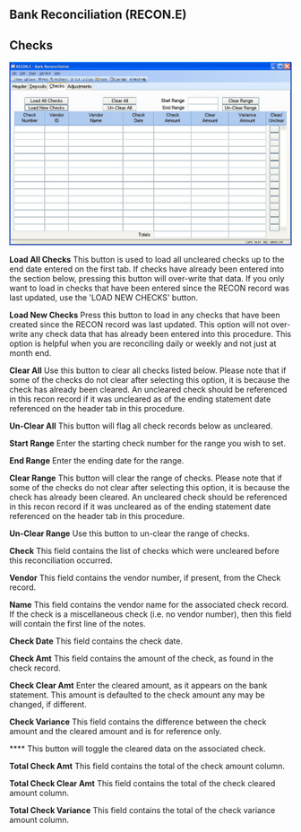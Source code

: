 ##  Bank Reconciliation (RECON.E)

<PageHeader />

##  Checks

![](./RECON-E-3.jpg)

**Load All Checks** This button is used to load all uncleared checks up to the
end date entered on the first tab. If checks have already been entered into
the section below, pressing this button will over-write that data. If you only
want to load in checks that have been entered since the RECON record was last
updated, use the 'LOAD NEW CHECKS' button.  
  
**Load New Checks** Press this button to load in any checks that have been
created since the RECON record was last updated. This option will not over-
write any check data that has already been entered into this procedure. This
option is helpful when you are reconciling daily or weekly and not just at
month end.  
  
**Clear All** Use this button to clear all checks listed below. Please note
that if some of the checks do not clear after selecting this option, it is
because the check has already been cleared. An uncleared check should be
referenced in this recon record if it was uncleared as of the ending statement
date referenced on the header tab in this procedure.  
  
**Un-Clear All** This button will flag all check records below as uncleared.  
  
**Start Range** Enter the starting check number for the range you wish to set.  
  
**End Range** Enter the ending date for the range.  
  
**Clear Range** This button will clear the range of checks. Please note that
if some of the checks do not clear after selecting this option, it is because
the check has already been cleared. An uncleared check should be referenced in
this recon record if it was uncleared as of the ending statement date
referenced on the header tab in this procedure.  
  
**Un-Clear Range** Use this button to un-clear the range of checks.  
  
**Check** This field contains the list of checks which were uncleared before
this reconciliation occurred.  
  
**Vendor** This field contains the vendor number, if present, from the Check
record.  
  
**Name** This field contains the vendor name for the associated check record.
If the check is a miscellaneous check (i.e. no vendor number), then this field
will contain the first line of the notes.  
  
**Check Date** This field contains the check date.  
  
**Check Amt** This field contains the amount of the check, as found in the
check record.  
  
**Check Clear Amt** Enter the cleared amount, as it appears on the bank
statement. This amount is defaulted to the check amount any may be changed, if
different.  
  
**Check Variance** This field contains the difference between the check amount
and the cleared amount and is for reference only.  
  
**** This button will toggle the cleared data on the associated check.  
  
**Total Check Amt** This field contains the total of the check amount column.  
  
**Total Check Clear Amt** This field contains the total of the check cleared
amount column.  
  
**Total Check Variance** This field contains the total of the check variance
amount column.  
  
  
<badge text= "Version 8.10.57" vertical="middle" />

<PageFooter />